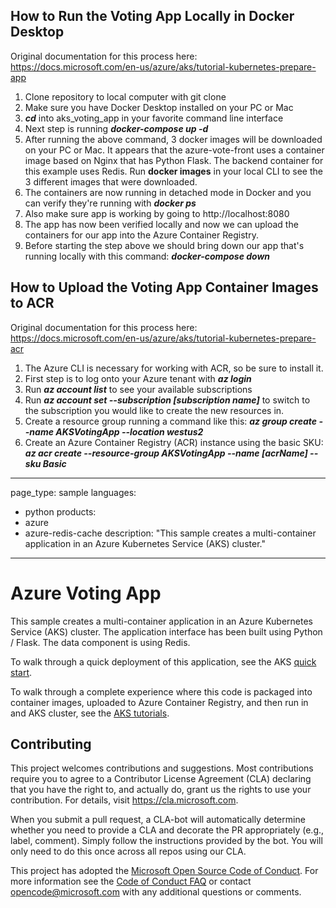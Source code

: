 ## How to Run the Voting App Locally in Docker Desktop

Original documentation for this process here: https://docs.microsoft.com/en-us/azure/aks/tutorial-kubernetes-prepare-app

1.  Clone repository to local computer with git clone
2.  Make sure you have Docker Desktop installed on your PC or Mac
3.  ***cd*** into aks_voting_app in your favorite command line interface
4.  Next step is running ***docker-compose up -d***
5.  After running the above command, 3 docker images will be downloaded on your PC or Mac.  It appears that the azure-vote-front uses a container image based on       Nginx that has Python Flask.  The backend container for this example uses Redis.  Run **docker images** in your local CLI to see the 3 different images that       were downloaded.
6.  The containers are now running in detached mode in Docker and you can verify they're running with ***docker ps***
7.  Also make sure app is working by going to http://localhost:8080
8.  The app has now been verified locally and now we can upload the containers for our app into the Azure Container Registry.
9.  Before starting the step above we should bring down our app that's running locally with this command: ***docker-compose down***

## How to Upload the Voting App Container Images to ACR

Original documentation for this process here: https://docs.microsoft.com/en-us/azure/aks/tutorial-kubernetes-prepare-acr

1.  The Azure CLI is necessary for working with ACR, so be sure to install it.
2.  First step is to log onto your Azure tenant with ***az login***
3.  Run ***az account list*** to see your available subscriptions
4.  Run ***az account set --subscription [subscription name]*** to switch to the subscription you would like to create the new resources in.
5.  Create a resource group running a command like this: ***az group create --name AKSVotingApp --location westus2***
6.  Create an Azure Container Registry (ACR) instance using the basic SKU: ***az acr create --resource-group AKSVotingApp --name [acrName] --sku Basic***




---
page_type: sample
languages:
  - python
products:
  - azure
  - azure-redis-cache
description: "This sample creates a multi-container application in an Azure Kubernetes Service (AKS) cluster."
---

# Azure Voting App

This sample creates a multi-container application in an Azure Kubernetes Service (AKS) cluster. The application interface has been built using Python / Flask. The data component is using Redis.

To walk through a quick deployment of this application, see the AKS [quick start](https://docs.microsoft.com/en-us/azure/aks/kubernetes-walkthrough?WT.mc_id=none-github-nepeters).

To walk through a complete experience where this code is packaged into container images, uploaded to Azure Container Registry, and then run in and AKS cluster, see the [AKS tutorials](https://docs.microsoft.com/en-us/azure/aks/tutorial-kubernetes-prepare-app?WT.mc_id=none-github-nepeters).

## Contributing

This project welcomes contributions and suggestions.  Most contributions require you to agree to a
Contributor License Agreement (CLA) declaring that you have the right to, and actually do, grant us
the rights to use your contribution. For details, visit https://cla.microsoft.com.

When you submit a pull request, a CLA-bot will automatically determine whether you need to provide
a CLA and decorate the PR appropriately (e.g., label, comment). Simply follow the instructions
provided by the bot. You will only need to do this once across all repos using our CLA.

This project has adopted the [Microsoft Open Source Code of Conduct](https://opensource.microsoft.com/codeofconduct/).
For more information see the [Code of Conduct FAQ](https://opensource.microsoft.com/codeofconduct/faq/) or
contact [opencode@microsoft.com](mailto:opencode@microsoft.com) with any additional questions or comments.


